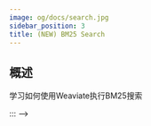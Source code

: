```yaml
---
image: og/docs/search.jpg
sidebar_position: 3
title: (NEW) BM25 Search
---
```


## 概述

学习如何使用Weaviate执行BM25搜索

<!-- TODO: 完善本页面！ -->
<!-- :::caution 本页面正在建设中。 -->
::: -->
